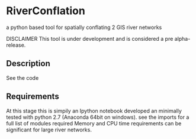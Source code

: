 # RiverConflation
a python based tool for spatially conflating 2 GIS river networks

DISCLAIMER
This tool is under development and is considered a pre alpha-release.

## Description
See the code

## Requirements
At this stage this is simpily an Ipython notebook developed an minimally tested with python 2.7 (Anaconda 64bit on windows).
see the imports for a full list of modules required
Memory and CPU time requirements can be significant for large river networks.
